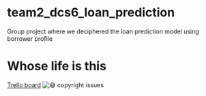 # team2_dcs6_loan_prediction
Group project where we deciphered the loan prediction model using borrower profile
<h1>Whose life is this</h1>

<a href='https://trello.com/b/doZfBZIB/team2-tracking-template'>Trello board</a>
<img src='' alt='😅 copyright issues'>
